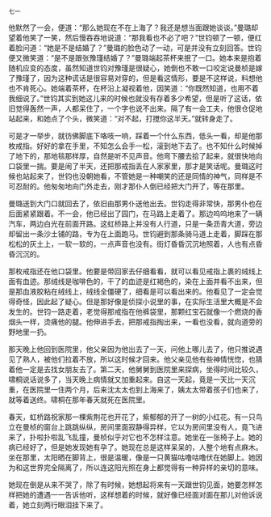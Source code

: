     七一 

   他默然了一会，便道：“那么她现在不在上海了？我还是想当面跟她谈谈。”曼璐却望着他笑了一笑，然后慢吞吞地说道：“那我看也不必了吧？”世钧顿了一顿，便红着脸问道：“她是不是结婚了？”曼璐的脸色动了一动，可是并没有立刻回答。世钧便又微笑道：“是不是跟张豫瑾结婚了？”曼璐端起茶杯来抿了一口。她本来是抱着随机应变的态度，虽然知道世钧对豫瑾是很疑心，她倒也不敢一口咬定说曼桢是嫁了豫瑾了，因为这种谎话是很容易对穿的，但是看这情形，要是不这样说，料想他也不肯死心。她端着茶杯，在杯沿上凝视着他，因笑道：“你既然知道，也用不着我细说了。”世钧其实到她这儿来的时候也就没有存着多少希望，但是听了这话，依旧觉得轰然一声，人都呆住了，一个字也说不出来。隔了有一会工夫，他很仓促地站起来，和她点了个头，微笑道：“对不起，打搅你这半天。”就转身走了。

   可是才一举步，就彷佛脚底下咯吱一响，踩着一个什么东西，低头一看，却是他那枚戒指。好好的拿在手里，不知怎么会手一松，滚到地下去了。也不知什么时候掉了地下的，那地毯那样厚，自然是听不见声音。他弯下腰去拾了起来，就很快地向口袋里一揣。要是闹了半天，还把那戒指丢在人家家里，那才是笑话呢。曼璐这时候也站起来了，世钧也没朝她看，不管她是一种嘲笑的还是同情的神气，同样是不可忍耐的。他匆匆地向门外走去，刚才那仆人倒已经把大门开了，等在那里。

   曼璐送到大门口就回去了，依旧由那男仆送他出去。世钧走得非常快，那男仆也在后面紧紧跟着。不一会，他已经出了园门，在马路上走着了。那边呜呜地来了一辆汽车，两边白光在前面开路。这虹桥路上并没有人行道，只是一条沥青大道，旁边却留出一条沙土铺的路，专为在上面跑马。世钧避到那条骑马道上走着，脚踩在那松松的灰土上，一软一软的，一点声音也没有。街灯昏昏沉沉地照着，人也有点昏昏沉沉的。

   那枚戒指还在他口袋里。他要是带回家去仔细看看，就可以看见戒指上裹的绒线上面有血迹。那绒线是咖啡色的，干了的血迹是红褐色的，染在上面并看不出来，但是那血液胶粘在绒线上，绒线全僵硬了，细看是可以看出来的。他看见了一定会觉得奇怪，因此起了疑心。但是那好像是侦探小说里的事，在实际生活里大概是不会发生的。世钧一路走着，老觉得那戒指在他裤袋里，那颗红宝石就像一个燃烧的香烟头一样，烫痛他的腿。他伸进手去，把那戒指掏出来，一看也没看，就向道旁的野地里一扔。

   那天晚上他回到医院里，他父亲因为他出去了一天，问他上哪儿去了，他只推说遇见了熟人，被他们拉着不放，所以这时候才回来。他父亲见他有些神情恍惚，也猜着他一定是去找女朋友去了。第二天，他舅舅到医院里来探病，坐得时间比较久，啸桐说话说多了，当天晚上病情就又加重起来。自这一天起，竟是一天比一天沉重，在医院里一住两个月，后来沈太太也到上海来了，姨太太带着孩子们也来了，就等着送终。啸桐在那年春天就死在医院里。

   春天，虹桥路祝家那一棵紫荆花也开花了，紫郁郁的开了一树的小红花。有一只鸟立在曼桢的窗台上跳跳纵纵，房间里面寂静得异样，它以为房间里没有人，竟飞进来了，扑啦扑啦乱飞乱撞，曼桢似乎对它也不怎样注意。她坐在一张椅子上。她的病已经好了，但是她发现她有孕了。她现在总是这样呆呆的，人整个地有点麻木。坐在那里，太阳晒在脚背上，很是温暖，像是一只黄猫咕噜咕噜伏在她脚上。她因为和这世界完全隔离了，所以连这阳光照在身上都觉得有一种异样的亲切的意味。

   她现在倒是从来不哭了，除了有时候，她想起将来有一天跟世钧见面，她要怎样怎样把她的遭遇一一告诉他听，这样想着的时候，就好像已经面对面在那儿对他诉说着，她立刻两行眼泪挂下来了。

